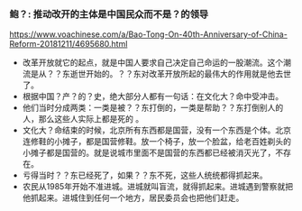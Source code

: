 ### 鲍？: 推动改开的主体是中国民众而不是？的领导
https://www.voachinese.com/a/Bao-Tong-On-40th-Anniversary-of-China-Reform-20181211/4695680.html
- 改革开放就它的起点，就是中国人要求自己决定自己命运的一股潮流。这个潮流是从？？东逝世开始的。？？东对改革开放所起的最伟大的作用就是他去世了。
- 根据中国？产？的？史，绝大部分人都有一句话：在文化大？命中受冲击。
- 他们当时分成两类：一类是被？？东打倒的，一类是帮助？？东打倒别人的人，那么这些人实际上都是死的 。
- 文化大？命结束的时候，北京所有东西都是国营，没有一个东西是个体。北京连修鞋的小摊子，都是国营修鞋。放一个椅子，放一个脸盆，给老百姓剃头的小摊子都是国营的。就是说城市里面不是国营的东西都已经被消灭光了，不存在。
- 亏得当时？？东已经死了，如果？？东不死，这些人统统都得抓起来。
- 农民从1985年开始不准进城。进城就叫盲流，就得抓起来。进城遇到警察就把他抓起来。进城住到任何一个地方，居民委员会也把他们赶走。